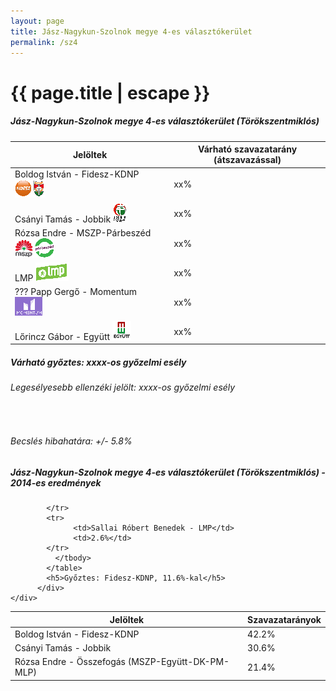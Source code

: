 ```yaml
---
layout: page
title: Jász-Nagykun-Szolnok megye 4-es választókerület
permalink: /sz4
---
```


<h1 class="page-title">{{ page.title | escape }}</h1>

<div class="section">
    <div class="row">
          <div class="col s12">
		  <h5>Jász-Nagykun-Szolnok megye 4-es választókerület (Törökszentmiklós)</h5>
            <table class="responsive-table">
              <thead>
                <tr>
                    <th>Jelöltek</th>
                    <th>Várható szavazatarány (átszavazással)</th>
                </tr>
              </thead>
              <tbody>
             <tr>
                  <td>Boldog István - Fidesz-KDNP <img src="images/fideszkdnp_logo.png"></td>
				  <td id="id_fidesz">xx%</td>
			</tr>
			<tr><td>Csányi Tamás - Jobbik <img src="images/jobbik_logo.png"></td><td id="id_jobbik">xx%</td></tr>
<tr>
                  <td>Rózsa Endre - MSZP-Párbeszéd <img src="images/mszpparbeszed_logo.png"></td>
				  <td id="id_baloldal">xx%</td>
			</tr>
			<tr>
                  <td>LMP <img src="images/lmp_logo.png"></td>
				  <td id="id_lmp">xx%</td>
			</tr>
			<tr>
				  <td>??? Papp Gergő - Momentum <img src="images/momentum_logo.png"></td>
				  <td id="id_momentum">xx%</td>
			</tr>
<tr>
<td>Lőrincz Gábor -  Együtt <img src="images/egyutt_logo.png"></td>
<td id="id_egyutt">xx%</td>
</tr>                
              </tbody>
            </table>
			<h5>Várható győztes: <span id="gyoztes">xx</span><span id="esely">xx</span><span>-os győzelmi esély</span></h5>
			<h6>Legesélyesebb ellenzéki jelölt: <span id="masodik">xx</span><span id="esely2">xx</span><span>-os győzelmi esély</span></h6>
			<br/>
			<h6>Becslés hibahatára: +/- 5.8%</h6>
          </div>
    </div>
</div>

<div class="section">
    <div class="row">
          <div class="col s12">
		  <h5>Jász-Nagykun-Szolnok megye 4-es választókerület (Törökszentmiklós) - 2014-es eredmények</h5>
            <table class="responsive-table">
              <thead>
                <tr>
                    <th>Jelöltek</th>
                    <th>Szavazatarányok</th>
                </tr>
              </thead>
              <tbody>
             <tr>
                  <td>Boldog István - Fidesz-KDNP</td>
				  <td>42.2%</td>
			</tr>
			<tr>
			      <td>Csányi Tamás - Jobbik</td>
				  <td>30.6%</td>
			</tr>
			<tr>
			      <td>Rózsa Endre - Összefogás (MSZP-Együtt-DK-PM-MLP)</td>
				  <td>21.4%</td>
			      
			</tr>
			<tr>
				  <td>Sallai Róbert Benedek - LMP</td>
				  <td>2.6%</td>
			</tr>                
              </tbody>
            </table>
			<h5>Győztes: Fidesz-KDNP, 11.6%-kal</h5>
          </div>
    </div>
</div>

